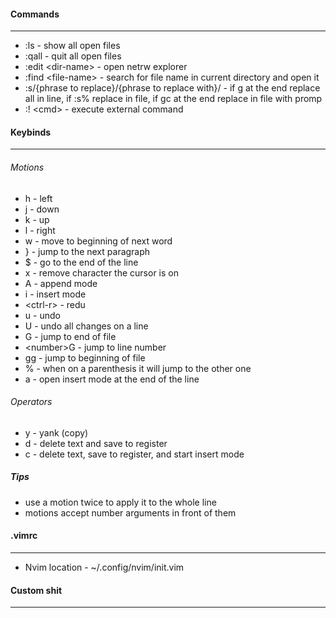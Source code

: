 #### Commands
----
- :ls - show all open files
- :qall - quit all open files
- :edit \<dir-name\> - open netrw explorer
- :find \<file-name\> - search for file name in current directory and open it
- :s/{phrase to replace}/{phrase to replace with}/ - if g at the end replace all in line, if :s% replace in file, if gc at the end replace in file with promp
- :! \<cmd\> - execute external command

#### Keybinds
----
###### Motions
- h - left
- j - down
- k -  up
- l - right
- w - move to beginning of next word
- } - jump to the next paragraph
- $ - go to the end of the line
- x - remove character the cursor is on
- A - append mode
- i - insert mode
- \<ctrl-r\> - redu
- u - undo
- U - undo all changes on a line
- G - jump to end of file
- \<number\>G - jump to line number
- gg - jump to beginning of file
- % - when on a parenthesis it will jump to the other one
- a - open insert mode at the end of the line

###### Operators
- y - yank (copy)
- d - delete text and save to register
- c - delete text, save to register, and start insert mode

##### Tips
- use a motion twice to apply it to the whole line
- motions accept number arguments in front of them

#### .vimrc
----
- Nvim location - ~/.config/nvim/init.vim

#### Custom shit
----